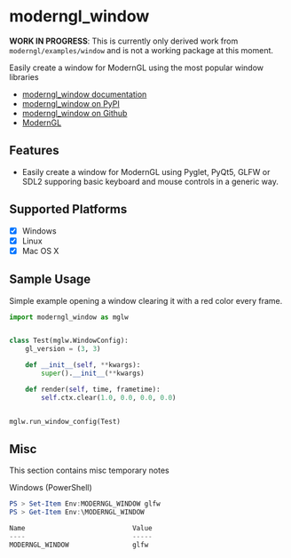 # moderngl_window

**WORK IN PROGRESS**: This is currently only derived work from `moderngl/examples/window`
and is not a working package at this moment.

Easily create a window for ModernGL using the most popular window libraries

* [moderngl_window documentation]()
* [moderngl_window on PyPI]()
* [moderngl_window on Github]()
* [ModernGL](https://github.com/moderngl/moderngl)

## Features

* Easily create a window for ModernGL using Pyglet, PyQt5, GLFW or SDL2 supporing basic keyboard and mouse controls in a generic way.

## Supported Platforms

* [x] Windows
* [x] Linux
* [x] Mac OS X

## Sample Usage

Simple example opening a window clearing it with a red color every frame.

```py
import moderngl_window as mglw


class Test(mglw.WindowConfig):
    gl_version = (3, 3)

    def __init__(self, **kwargs):
        super().__init__(**kwargs)

    def render(self, time, frametime):
        self.ctx.clear(1.0, 0.0, 0.0, 0.0)


mglw.run_window_config(Test)
```

## Misc

This section contains misc temporary notes

Windows (PowerShell)

```powershell
PS > Set-Item Env:MODERNGL_WINDOW glfw
PS > Get-Item Env:\MODERNGL_WINDOW

Name                           Value
----                           -----
MODERNGL_WINDOW                glfw
```
